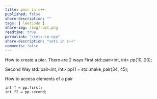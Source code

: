 ```yaml
---
title: pair in c++
published: false
share-description: ""
tags: [ leetcode ]
share-img: /img/rust.png
readtime: true
permalink: "/sets-in-cpp"
share-description: "sets in c++"
comments: false
---
```



How to create a piar.
There are 2 ways 
First
std::pair<int, int> pp(10, 20);

Second Way 
std::pair<int, int> pp11 = std::make_pair(34, 45);

How to access elements of a pair

    int f = pp.first;
    int f2 = pp.second;


